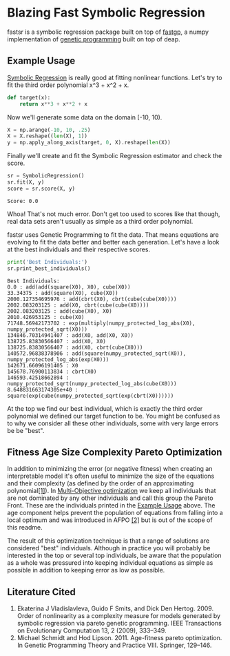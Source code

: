 # Blazing Fast Symbolic Regression

fastsr is a symbolic regression package built on top of [fastgp](), a numpy implementation of [genetic programming](https://en.wikipedia.org/wiki/Genetic_programming) built on top of deap.

Example Usage<a name="ex"></a>
------------------------------
[Symbolic Regression](https://en.wikipedia.org/wiki/Symbolic_regression) is really good at fitting nonlinear functions. Let's try to fit the third order polynomial x^3 + x^2 + x.
```python
def target(x):
    return x**3 + x**2 + x
```
Now we'll generate some data on the domain \[-10, 10\).
```python
X = np.arange(-10, 10, .25)
X = X.reshape((len(X), 1))
y = np.apply_along_axis(target, 0, X).reshape(len(X))
```
Finally we'll create and fit the Symbolic Regression estimator and check the score.
```python
sr = SymbolicRegression()
sr.fit(X, y)
score = sr.score(X, y)
```
```
Score: 0.0
```
Whoa! That's not much error. Don't get too used to scores like that though, real data sets aren't usually as simple as a third order polynomial.

fastsr uses Genetic Programming to fit the data. That means equations are evolving to fit the data better and better each generation. Let's have a look at the best individuals and their respective scores.
```python
print('Best Individuals:')
sr.print_best_individuals()
```
```
Best Individuals:
0.0 : add(add(square(X0), X0), cube(X0))
33.34375 : add(square(X0), cube(X0))
2000.127354695976 : add(cbrt(X0), cbrt(cube(cube(X0))))
2002.083203125 : add(X0, cbrt(cube(cube(X0))))
2002.083203125 : add(cube(X0), X0)
2010.426953125 : cube(X0)
71748.56942173702 : exp(multiply(numpy_protected_log_abs(X0), numpy_protected_sqrt(X0)))
134846.70314941407 : add(X0, add(X0, X0))
138725.83830566407 : add(X0, X0)
138725.83830566407 : add(X0, cbrt(cube(X0)))
140572.96838378906 : add(square(numpy_protected_sqrt(X0)), numpy_protected_log_abs(exp(X0)))
142671.66096191405 : X0
145678.76900113834 : cbrt(X0)
146593.42518662894 : numpy_protected_sqrt(numpy_protected_log_abs(cube(X0)))
8.648831663174305e+40 : square(exp(cube(numpy_protected_sqrt(exp(cbrt(X0))))))
```
At the top we find our best individual, which is exactly the third order polynomial we defined our target function to be. You might be confused as to why we consider all these other individuals, some with very large errors be be "best".

Fitness Age Size Complexity Pareto Optimization
-----------------------------------------------
In addition to minimizing the error (or negative fitness) when creating an interpretable model it's often useful to minimize the size of the equations and their complexity (as defined by the order of an approximating polynomial<a href="#lc-1">\[1\]</a>). In [Multi-Objective optimization](https://en.wikipedia.org/wiki/Multi-objective_optimization) we keep all individuals that are not dominated by any other individuals and call this group the Pareto Front. These are the individuals printed in the <a href="ex">Example Usage</a> above. The age component helps prevent the population of equations from falling into a local optimum and was introduced in AFPO <a href="#lc-2">\[2\]<a> but is out of the scope of this readme.

The result of this optimization technique is that a range of solutions are considered "best" individuals. Although in practice you will probably be interested in the top or several top individuals, be aware that the population as a whole was pressured into keeping individual equations as simple as possible in addition to keeping error as low as possible.

Literature Cited
----------------
1. Ekaterina J Vladislavleva, Guido F Smits, and Dick Den Hertog. 2009. Order of nonlinearity as a complexity measure for models generated by symbolic regression via pareto genetic programming. IEEE Transactions on Evolutionary Computation 13, 2 (2009), 333–349.<a name="lc-1"></a>
2. Michael Schmidt and Hod Lipson. 2011. Age-fitness pareto optimization. In Genetic Programming Theory and Practice VIII. Springer, 129–146.<a name="lc-2"></a>
